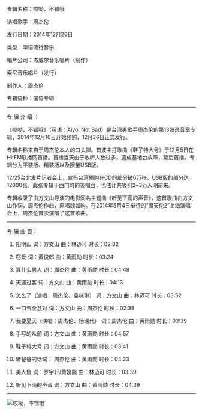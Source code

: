 
专辑名称：哎呦，不错哦

演唱歌手：周杰伦

发行日期：2014年12月26日

类型：华语流行音乐

唱片公司：杰威尔音乐唱片（制作）

索尼音乐唱片（发行）

制作人：周杰伦

专辑语种：国语专辑

------------
专 辑 介 绍 ：

《哎呦，不错哦》（英语：Aiyo, Not Bad）是台湾男歌手周杰伦的第13张录音室专辑，2014年12月10日开始预购，12月26日正式发行。

专辑名称来自于周杰伦本人的口头禅。首波主打歌曲《鞋子特大号》于12月5日在HitFM联播网首播。首播当天由于收听人数过多，造成基地台故障，延后首播。专辑分为平装版、精装版以及限量USB版。

12/25台北发片记者会上，宣布台湾预购在CD的部分破6万张，USB版的部分达12000张。此张专辑于西门町的签唱会，也估计共吸引2~3万人潮前来。

专辑收录了由方文山导演的电影同名主题曲《听见下雨的声音》，这首歌曲由方文山作词，周杰伦作曲，原唱魏如昀。在2014年5月4日举行的“魔天伦2”上海演唱会上，周杰伦首次演唱了这首歌曲。

------------
专 辑 曲 目：

1.	阳明山	  词：方文山	  曲：林迈可	  时长：02:32

2.	窃爱	词：黄俊郎	曲：黄雨勋	时长：03:24

3.	算什么男人	词：周杰伦	曲：黄雨勋	时长：04:48

4.	天涯过客	词：方文山	曲：黄雨勋	时长：04:13

5.	怎么了（演唱：周杰伦、袁咏琳）	词：方文山	曲：林迈可	时长：03:52

6.	一口气全念对	词：方文山	曲：周杰伦	时长：02:38

7.	我要夏天（演唱：周杰伦、杨瑞代）	词：周杰伦	曲：黄雨勋	时长：03:39

8.	手写的从前	词：方文山	曲：黄雨勋	时长：04:57

9.	鞋子特大号	词：方文山	曲：黄雨勋	时长：03:41

10.	听爸爸的话词：	周杰伦	曲：黄雨勋	时长：04:23

11.	美人鱼	词：罗宇轩/黄婕熙	曲：林迈可	时长：03:39

12.	听见下雨的声音	词：方文山	曲：黄雨勋	时长：04:39

------------
![哎呦，不错哦]( https://www.nsaimg.com/2020/04/19/c3b81cc29b892.jpg  "哎呦，不错哦的介绍")


